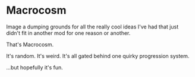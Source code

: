 # Macrocosm

Image a dumping grounds for all the really cool ideas I've had that just didn't fit in another mod for one reason or another.

That's Macrocosm.

It's random. It's weird. It's all gated behind one quirky progression system.

...but hopefully it's fun.
